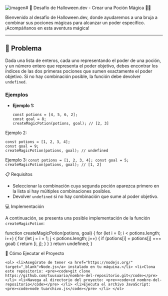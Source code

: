![imagen](https://github.com/user-attachments/assets/8661bf2a-e01d-4952-bfe8-8e2b3a96cfe5)# 🎃 Desafío de Halloween.dev - Crear una Poción Mágica 🧙‍♀️

<p>Bienvenido al desafío de Halloween.dev, donde ayudaremos a una bruja a combinar sus pociones mágicas para alcanzar un poder específico. ¡Acompáñanos en esta aventura mágica!</p>

---

## 📜 Problema

<p>Dada una lista de enteros, cada uno representando el poder de una poción, y un número entero que representa el poder objetivo, debes encontrar los índices de las dos primeras pociones que sumen exactamente el poder objetivo. Si no hay combinación posible, la función debe devolver <code>undefined</code>.</p>

### Ejemplos

- **Ejemplo 1:**
  ```
  const potions = [4, 5, 6, 2];
  const goal = 8;
  createMagicPotion(potions, goal); // [2, 3]
   ```

Ejemplo 2:

 ``` 
const potions = [1, 2, 3, 4];
const goal = 9;
createMagicPotion(potions, goal); // undefined
 ```

Ejemplo 3:
    ```
    const potions = [1, 2, 3, 4];
    const goal = 5;
    createMagicPotion(potions, goal); // [1, 2]
    ```

    
📋 Requisitos
<ul> <li>Seleccionar la combinación cuya segunda poción aparezca primero en la lista si hay múltiples combinaciones posibles.</li> <li>Devolver <code>undefined</code> si no hay combinación que sume al poder objetivo.</li> </ul>
💻 Implementación
<p>A continuación, se presenta una posible implementación de la función <code>createMagicPotion</code>:</p>

function createMagicPotion(potions, goal) {
    for (let i = 0; i < potions.length; i++) {
        for (let j = i + 1; j < potions.length; j++) {
            if (potions[i] + potions[j] === goal) {
                return [i, j];
            }
        }
    }
    return undefined;
}

🚀 Cómo Ejecutar el Proyecto
 ```
<ol> <li>Asegúrate de tener <a href="https://nodejs.org/" target="_blank">Node.js</a> instalado en tu máquina.</li> <li>Clona este repositorio: <pre><code>git clone https://github.com/tuusuario/nombre-del-repositorio.git</code></pre> </li> <li>Navega al directorio del proyecto: <pre><code>cd nombre-del-repositorio</code></pre> </li> <li>Ejecuta el archivo JavaScript: <pre><code>node tuarchivo.js</code></pre> </li> </ol>
 ```

